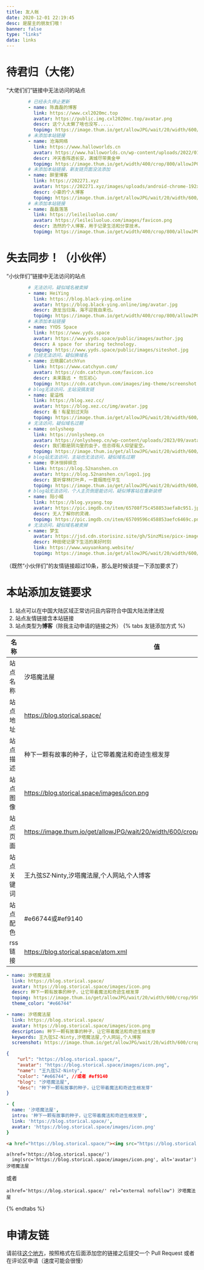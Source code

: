 ```yaml
---
title: 友人帐
date: 2020-12-01 22:19:45
desc: 是屋主的朋友们哦！
banner: false
type: "links"
data: links
---
```

# 待君归（大佬）
“大佬们们”链接中无法访问的站点
```yaml
        # 已经永久停止更新
        - name: 陈鑫磊的博客
          link: https://www.cxl2020mc.top
          avatar: https://public.img.cxl2020mc.top/avatar.png
          descr: 这个人太懒了啥也没写......
          topimg: https://image.thum.io/get/allowJPG/wait/20/width/600/crop/950/https://www.cxl2020mc.top
        # 未添加本站链接
        - name: 沧海网络
          link: https://www.halloworlds.cn
          avatar: https://www.halloworlds.cn/wp-content/uploads/2022/01/1640496399484.png
          descr: 冲天香阵透长安，满城尽带黄金甲
          topimg: https://image.thum.io/get/width/400/crop/800/allowJPG/wait/20/noanimate/https://www.halloworlds.cn
        # 未添加本站链接，新友链页面没法添加
        - name: 醉里博客
          link: https://202271.xyz
          avatar: https://202271.xyz/images/uploads/android-chrome-192x192.png
          descr: 小豪的个人博客
          topimg: https://image.thum.io/get/allowJPG/wait/20/width/600/crop/950/https://202271.xyz
        # 未添加本站链接
        - name: 磊磊落落
          link: https://leileiluoluo.com/
          avatar: https://leileiluoluo.com/images/favicon.png
          descr: 浩然的个人博客，用于记录生活和分享技术。
          topimg: https://image.thum.io/get/width/400/crop/800/allowJPG/wait/20/noanimate/https://leileiluoluo.com/
```
# 失去同步！（小伙伴）
“小伙伴们”链接中无法访问的站点
```yaml
        # 无法访问，疑似域名被卖掉
        - name: HeiYing
          link: https://blog.black-ying.online
          avatar: https://blog.black-ying.online/img/avatar.jpg
          descr: 游龙当归海，海不迎我自来也。
          topimg: https://image.thum.io/get/width/400/crop/800/allowJPG/wait/20/noanimate/https://blog.black-ying.online
        # 未添加本站链接
        - name: YYDS Space
          link: https://www.yyds.space
          avatar: https://www.yyds.space/public/images/author.jpg
          descr: A space for sharing technology.
          topimg: https://www.yyds.space/public/images/siteshot.jpg
        # 已经无法访问，疑似换域名
        - name: 云晓晨CatchYun
          link: https://www.catchyun.com/
          avatar: https://cdn.catchyun.com/favicon.ico
          descr: 未来路远 • 勿忘初心
          topimg: https://cdn.catchyun.com/images/img-theme/screenshot.webp
        # blog无法访问，主站没搞友链
        - name: 星溢栈
          link: https://blog.xez.cc/
          avatar: https://blog.xez.cc/img/avatar.jpg
          descr: 看！有星划过天际
          topimg: https://image.thum.io/get/allowJPG/wait/20/width/600/crop/950/https://blog.xez.cc/
        # 无法访问，疑似域名过期
        - name: onlysheep
          link: https://onlysheep.cn
          avatar: https://onlysheep.cn/wp-content/uploads/2023/09/avatar.jpg
          descr: 我们都是阴沟里的虫子，但总得有人仰望星空。
          topimg: https://image.thum.io/get/allowJPG/wait/20/width/600/crop/950/https://onlysheep.cn
        # blog站无法访问，主站也无法访问，疑似域名过期
        - name: 李沐恒碎碎念
          link: https://blog.52nanshen.cn
          avatar: https://blog.52nanshen.cn/logo1.jpg
          descr: 莫听穿林打叶声，一蓑烟雨任平生
          topimg: https://image.thum.io/get/allowJPG/wait/20/width/600/crop/950/https://blog.52nanshen.cn
        # blog站无法访问，个人主页倒是能访问，疑似博客站在重新装修
        - name: 阳小楊
          link: https://blog.yxyang.top
          avatar: https://pic.imgdb.cn/item/65708f75c458853aefa8c951.jpg
          descr: 无人了解你的灵魂．
          topimg: https://pic.imgdb.cn/item/65709596c458853aefc6469c.png
        # 无法访问，疑似域名被卖掉
        - name: 梦生
          avatar: https://jsd.cdn.storisinz.site/gh/SinzMise/picx-images-hosting@master/zhandiantubiao.7pb701ykp.webp
          descr: 种田佬记录下生活的美好时刻
          link: https://www.wuyuankang.website/
          topimg: https://image.thum.io/get/allowJPG/wait/20/width/600/crop/950/https://www.wuyuankang.website/
```
（既然“小伙伴们”的友情链接超过10条，那么是时候该提一下添加要求了）
# 本站添加友链要求
1. 站点可以在中国大陆区域正常访问且内容符合中国大陆法律法规
2. 站点友情链接含本站链接
3. 站点类型为**博客**（除我主动申请的链接之外）
   {% tabs 友链添加方式 %}
<!-- tab General -->
| 名称      | 值 |
| ----------- | ----------- |
|站点名称|汐塔魔法屋|
|站点地址|https://blog.storical.space/|
|站点描述|种下一颗有故事的种子，让它带着魔法和奇迹生根发芽|
|站点图像|https://blog.storical.space/images/icon.png|
|站点页面|https://image.thum.io/get/allowJPG/wait/20/width/600/crop/950/https://blog.storical.space/|
|站点关键词|王九弦SZ·Ninty,汐塔魔法屋,个人网站,个人博客|
|站点配色|#e66744或#ef9140|
|rss链接|https://blog.storical.space/atom.xml|
<!-- endtab -->
<!-- tab Butterfly(anzhiyu) & MengD -->
```yml
- name: 汐塔魔法屋
  link: https://blog.storical.space/
  avatar: https://blog.storical.space/images/icon.png
  descr: 种下一颗有故事的种子，让它带着魔法和奇迹生根发芽
  topimg: https://image.thum.io/get/allowJPG/wait/20/width/600/crop/950/https://blog.storical.space/
  theme_color: "#e66744"
```
<!-- endtab -->
<!-- tab Volantis -->
```yml
- name: 汐塔魔法屋
  link: https://blog.storical.space/
  avatar: https://blog.storical.space/images/icon.png
  description: 种下一颗有故事的种子，让它带着魔法和奇迹生根发芽
  keywords: 王九弦SZ·Ninty,汐塔魔法屋,个人网站,个人博客
  screenshot: https://image.thum.io/get/allowJPG/wait/20/width/600/crop/950/https://blog.storical.space/
```
<!-- endtab -->
<!-- tab Yun -->
```json
{
    "url": "https://blog.storical.space/",
    "avatar": "https://blog.storical.space/images/icon.png",
    "name": "王九弦SZ·Ninty",
    "color": "#e66744", //或者 #ef9140
    "blog": "汐塔魔法屋", 
    "desc": "种下一颗有故事的种子，让它带着魔法和奇迹生根发芽"
}
```
<!-- endtab -->
<!-- tab fluid -->
```yml
- {
  name: '汐塔魔法屋',
  intro: '种下一颗有故事的种子，让它带着魔法和奇迹生根发芽',
  link: 'https://blog.storical.space/',
  avatar: 'https://blog.storical.space/images/icon.png'
}
```
<!-- endtab -->
<!-- tab Html -->
```html
<a href="https://blog.storical.space/"><img src="https://blog.storical.space/images/icon.png" alt="avatar">汐塔魔法屋</a>
```
<!-- endtab -->
<!-- tab jade -->
```pug
a(href='https://blog.storical.space/')
  img(src='https://blog.storical.space/images/icon.png', alt='avatar') 汐塔魔法屋
```
或者
```pug
a(href='https://blog.storical.space/' rel="external nofollow") 汐塔魔法屋
```
<!-- endtab -->
{% endtabs %}
# 申请友链
请前往[这个地方](https://github.com/SinzMise/blog/blob/master/source/_data/links.yml)，按照格式在后面添加您的链接之后提交一个 Pull Request
或者在评论区申请（速度可能会很慢）